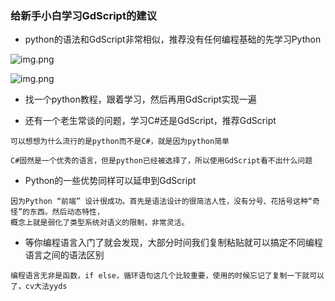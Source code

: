 ### 给新手小白学习GdScript的建议

- python的语法和GdScript非常相似，推荐没有任何编程基础的先学习Python

![img.png](image/5/img.png)

![img.png](image/5/img1.png)

- 找一个python教程，跟着学习，然后再用GdScript实现一遍

- 还有一个老生常谈的问题，学习C#还是GdScript，推荐GdScript

```
可以想想为什么流行的是python而不是C#，就是因为python简单

C#固然是一个优秀的语言，但是python已经被选择了，所以使用GdScript看不出什么问题
```

- Python的一些优势同样可以延申到GdScript

```
因为Python “前端” 设计很成功。首先是语法设计的很简洁人性，没有分号、花括号这种“奇怪”的东西。然后动态特性，
概念上就是弱化了类型系统对语义的限制，非常灵活。
```

- 等你编程语言入门了就会发现，大部分时间我们复制粘贴就可以搞定不同编程语言之间的语法区别

```
编程语言无非是函数，if else，循环语句这几个比较重要，使用的时候忘记了复制一下就可以了，cv大法yyds
```